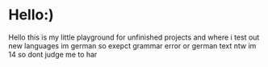 # Hello:)

Hello this is my little playground for unfinished projects and where i test out new languages im german so exepct grammar error or german text ntw im 14 so dont judge me to har
